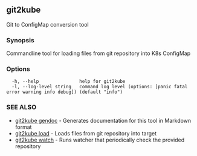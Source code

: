 ## git2kube

Git to ConfigMap conversion tool

### Synopsis

Commandline tool for loading files from git repository into K8s ConfigMap

### Options

```
  -h, --help               help for git2kube
  -l, --log-level string   command log level (options: [panic fatal error warning info debug]) (default "info")
```

### SEE ALSO

* [git2kube gendoc](git2kube_gendoc.md)	 - Generates documentation for this tool in Markdown format
* [git2kube load](git2kube_load.md)	 - Loads files from git repository into target
* [git2kube watch](git2kube_watch.md)	 - Runs watcher that periodically check the provided repository

